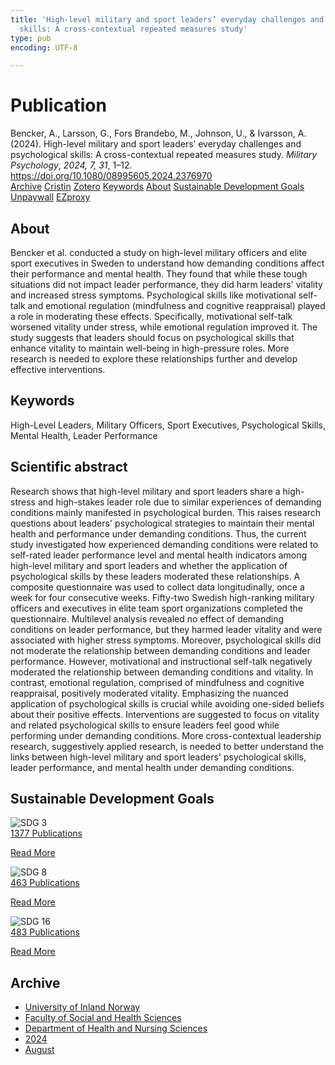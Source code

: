 ```yaml
---
title: 'High-level military and sport leaders’ everyday challenges and psychological
  skills: A cross-contextual repeated measures study'
type: pub
encoding: UTF-8

---
```

<h1>Publication</h1>
<article id="csl-bib-container-TA43F2U5" class="csl-bib-container">
  <div class="csl-bib-body"> <div class="csl-entry">Bencker, A., Larsson, G., Fors Brandebo, M., Johnson, U., &#38; Ivarsson, A. (2024). High-level military and sport leaders’ everyday challenges and psychological skills: A cross-contextual repeated measures study. <i>Military Psychology</i>, <i>2024, 7, 31</i>, 1–12. <a href="https://doi.org/10.1080/08995605.2024.2376970">https://doi.org/10.1080/08995605.2024.2376970</a></div> </div>
  <div class="csl-bib-buttons">
    <a href="#taxonomy-article-TA43F2U5" alt="archive" class="csl-bib-button">Archive</a>
    <a href="https://app.cristin.no/results/show.jsf?id=2287746" alt="Cristin" class="csl-bib-button">Cristin</a>
    <a href="http://zotero.org/groups/5881554/items/TA43F2U5" alt="Zotero" class="csl-bib-button">Zotero</a>
    <a href="#keywords-article-TA43F2U5" alt="keywords" class="csl-bib-button">Keywords</a>
    <a href="#about-article-TA43F2U5" alt="about_pub" class="csl-bib-button">About</a>
    <a href="#sdg-article-TA43F2U5" alt="sdg" class="csl-bib-button">Sustainable Development Goals</a>
    <a href="https://doi.org/10.1080/08995605.2024.2376970" alt="Unpaywall" class="csl-bib-button">Unpaywall</a>
    <a href="https://doi.org/10.1080/08995605.2024.2376970" alt="EZproxy" class="csl-bib-button">EZproxy</a>
  </div>
  <div id="csl-bib-meta-container-TA43F2U5"></div>
</article>
<div id="csl-bib-meta-TA43F2U5" class="csl-bib-meta">
  <article id="about-article-TA43F2U5" class="about_pub-article">
    <h1>About</h1>
    Bencker et al. conducted a study on high-level military officers and elite sport executives in Sweden to understand how demanding conditions affect their performance and mental health. They found that while these tough situations did not impact leader performance, they did harm leaders' vitality and increased stress symptoms. Psychological skills like motivational self-talk and emotional regulation (mindfulness and cognitive reappraisal) played a role in moderating these effects. Specifically, motivational self-talk worsened vitality under stress, while emotional regulation improved it. The study suggests that leaders should focus on psychological skills that enhance vitality to maintain well-being in high-pressure roles. More research is needed to explore these relationships further and develop effective interventions.
  </article>
  <article id="keywords-article-TA43F2U5" class="keywords-article">
    <h1>Keywords</h1>
    High-Level Leaders, Military Officers, Sport Executives, Psychological Skills, Mental Health, Leader Performance
  </article>
  <article id="abstract-article-TA43F2U5" class="abstract-article">
    <h1>Scientific abstract</h1>
    Research shows that high-level military and sport leaders share a high-stress and high-stakes leader role due to similar experiences of demanding conditions mainly manifested in psychological burden. This raises research questions about leaders' psychological strategies to maintain their mental health and performance under demanding conditions. Thus, the current study investigated how experienced demanding conditions were related to self-rated leader performance level and mental health indicators among high-level military and sport leaders and whether the application of psychological skills by these leaders moderated these relationships. A composite questionnaire was used to collect data longitudinally, once a week for four consecutive weeks. Fifty-two Swedish high-ranking military officers and executives in elite team sport organizations completed the questionnaire. Multilevel analysis revealed no effect of demanding conditions on leader performance, but they harmed leader vitality and were associated with higher stress symptoms. Moreover, psychological skills did not moderate the relationship between demanding conditions and leader performance. However, motivational and instructional self-talk negatively moderated the relationship between demanding conditions and vitality. In contrast, emotional regulation, comprised of mindfulness and cognitive reappraisal, positively moderated vitality. Emphasizing the nuanced application of psychological skills is crucial while avoiding one-sided beliefs about their positive effects. Interventions are suggested to focus on vitality and related psychological skills to ensure leaders feel good while performing under demanding conditions. More cross-contextual leadership research, suggestively applied research, is needed to better understand the links between high-level military and sport leaders' psychological skills, leader performance, and mental health under demanding conditions.
  </article>
  <article id="sdg-article-TA43F2U5" class="sdg-article">
    <h1>Sustainable Development Goals</h1>
    <div class="sdg-container"><div id="sdg3" class="sdg">
        <img src="{{< params subfolder >}}images/sdg/sdg03_en.png" class="image" alt="SDG 3">
        <div class="sdg-overlay">
          <a href="{{< params subfolder >}}en/archive/?sdg=3#archive" class="sdg-publication-count"><span>1377</span> Publications</a>
          <p><a href="https://sdgs.un.org/goals/goal3" class="sdg-read-more">Read More</a></p>
        </div>
      </div> <div id="sdg8" class="sdg">
        <img src="{{< params subfolder >}}images/sdg/sdg08_en.png" class="image" alt="SDG 8">
        <div class="sdg-overlay">
          <a href="{{< params subfolder >}}en/archive/?sdg=8#archive" class="sdg-publication-count"><span>463</span> Publications</a>
          <p><a href="https://sdgs.un.org/goals/goal8" class="sdg-read-more">Read More</a></p>
        </div>
      </div> <div id="sdg16" class="sdg">
        <img src="{{< params subfolder >}}images/sdg/sdg16_en.png" class="image" alt="SDG 16">
        <div class="sdg-overlay">
          <a href="{{< params subfolder >}}en/archive/?sdg=16#archive" class="sdg-publication-count"><span>483</span> Publications</a>
          <p><a href="https://sdgs.un.org/goals/goal16" class="sdg-read-more">Read More</a></p>
        </div>
      </div></div>
  </article>
  <article id="taxonomy-article-TA43F2U5" class="taxonomy-article">
    <h1>Archive</h1>
    <ul>
      <li><a href="{{< params subfolder >}}en/archive/?key=3DCRN523">University of Inland Norway</a></li>
      <li><a href="{{< params subfolder >}}en/archive/?key=IDKFS3MX">Faculty of Social and Health Sciences</a></li>
      <li><a href="{{< params subfolder >}}en/archive/?key=GTV4ECMZ">Department of Health and Nursing Sciences</a></li>
      <li><a href="{{< params subfolder >}}en/archive/?key=KNN5LNR7">2024</a></li>
      <li><a href="{{< params subfolder >}}en/archive/?key=FCJW3XNS">August</a></li>
    </ul>
  </article>
</div>
